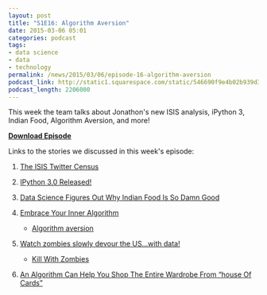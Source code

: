 ```yaml
---
layout: post
title: "S1E16: Algorithm Aversion"
date: 2015-03-06 05:01
categories: podcast
tags:
- data science
- data
- technology
permalink: /news/2015/03/06/episode-16-algorithm-aversion
podcast_link: http://static1.squarespace.com/static/546690f9e4b02b939d34b2b1/546691b4e4b01fdff0c848ac/54f911cce4b0c234ce984d9c/1425609220502/Partially_Derivative_Episode_16.mp3
podcast_length: 2206000
---
```


This week the team talks about Jonathon's new ISIS analysis, iPython 3,
Indian Food, Algorithm Aversion, and more!

[**Download Episode**](http://static1.squarespace.com/static/546690f9e4b02b939d34b2b1/546691b4e4b01fdff0c848ac/54f911cce4b0c234ce984d9c/1425609220502/Partially_Derivative_Episode_16.mp3)

Links to the stories we discussed in this week's episode:

1.  [The ISIS Twitter
    Census](http://www.nytimes.com/2015/03/06/world/middleeast/isis-is-skilled-on-twitter-using-thousands-of-accounts-study-says.html)
2.  [IPython 3.0 Released!](http://ipython.org/index.html)
3.  [Data Science Figures Out Why Indian Food Is So Damn
    Good](http://www.washingtonpost.com/blogs/wonkblog/wp/2015/03/03/a-scientific-explanation-of-what-makes-indian-food-so-delicious/)
4.  [Embrace Your Inner
    Algorithm](http://www.npr.org/blogs/13.7/2015/03/02/390238311/embrace-your-inner-algorithm)
    -   [Algorithm
        aversion](http://psycnet.apa.org/?&fa=main.doiLanding&doi=10.1037/xge0000033)

5.  [Watch zombies slowly devour the US...with
    data!](http://arxiv.org/abs/1503.01104)
    -   [Kill With Zombies](http://mattbierbaum.github.io/zombies-usa/)

6.  [An Algorithm Can Help You Shop The Entire Wardrobe From “house Of
    Cards”](http://qz.com/352127/an-algorithm-can-help-you-shop-the-entire-wardrobe-from-house-of-cards/)
